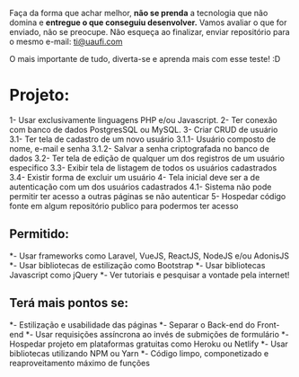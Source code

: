 Faça da forma que achar melhor, **não se prenda** a tecnologia que não domina e **entregue o que conseguiu desenvolver.**
Vamos avaliar o que for enviado, não se preocupe.
Não esqueça ao finalizar, enviar repositório para o mesmo e-mail: ti@uaufi.com

O mais importante de tudo, diverta-se e aprenda mais com esse teste! :D

# Projeto:
1- Usar exclusivamente linguagens PHP e/ou Javascript.
2- Ter conexão com banco de dados PostgresSQL ou MySQL.
3- Criar CRUD de usuário
    3.1- Ter tela de cadastro de um novo usuário
        3.1.1- Usuário composto de nome, e-mail e senha
        3.1.2- Salvar a senha criptografada no banco de dados
    3.2- Ter tela de edição de qualquer um dos registros de um usuário especifico
    3.3- Exibir tela de listagem de todos os usuários cadastrados
    3.4- Existir forma de excluir um usuário
4- Tela inicial deve ser a de autenticação com um dos usuários cadastrados
    4.1- Sistema não pode permitir ter acesso a outras páginas se não autenticar
5- Hospedar código fonte em algum repositório publico para podermos ter acesso

## Permitido:

*- Usar frameworks como Laravel, VueJS, ReactJS, NodeJS e/ou AdonisJS
*- Usar bibliotecas de estilização como Bootstrap
*- Usar bibliotecas Javascript como jQuery
*- Ver tutoriais e pesquisar a vontade pela internet!

## Terá mais pontos se:

*- Estilização e usabilidade das páginas
*- Separar o Back-end do Front-end
*- Usar requisições assíncrona ao invés de submições de formulário
*- Hospedar projeto em plataformas gratuitas como Heroku ou Netlify
*- Usar bibliotecas utilizando NPM ou Yarn
*- Código limpo, componetizado e reaproveitamento máximo de funções
